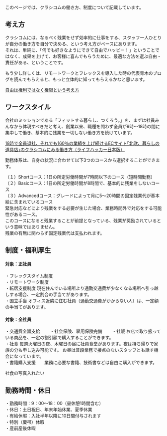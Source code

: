 
このページでは、クラシコムの働き方、制度について記載しています。


## 考え方

クラシコムには、なるべく残業をせず効率的に仕事をする、スタッフ一人ひとりが自分の働き方を自分で決める、という考え方がベースにあります。  
それは、単純に、「何でも好きなようにできて自由でハッピー！」ということではなく、成果を上げて、お客様に喜んでもらうために、最適な方法を選ぶ自由・責任がある、ということです。  

もう少し詳しくは、リモートワークとフレックスを導入した時の代表青木のブログを読んでもらえると、もっと立体的に知ってもらえるかなと思います。  

[自由は権利ではなく権限という考え方](https://note.mu/kohei_a/n/n679b6c0f610b)


## ワークスタイル
会社のミッションである「フィットする暮らし、つくろう。」を、まずは社員みんなから体現すべきだと考え、創業以来、職種を問わず全員が9時〜18時の間に集中して働き、基本的に残業を一切しない働き方を続けています。  

[18時で全員退社、それでも160％の業績を上げ続けるECサイト｢北欧、暮らしの道具店｣のクラシコムにみる働き方（ライフハッカー日本版）](https://www.lifehacker.jp/2015/04/150406kurashicom_interview.html)

勤務体系は、自身の状況に合わせて以下3つのコースから選択することができます。

（１）Shortコース：1日の所定労働時間が7時間以下のコース（短時間勤務）  
（２）Basicコース：1日の所定労働時間が8時間で、基本的に残業をしないコース  
（３）Advancedコース：グレードによって月に5〜20時間の固定残業代が基本給に含まれているコース  
緊急対応などにより残業をする必要が生じた場合、業務時間外で対応をする可能性があるコース。  
このコースになると残業することが前提となっている、残業が奨励されているという意味ではありません。  
残業の有無に関わらず固定残業代は支払われます。  

## 制度・福利厚生

#### 対象：正社員
・フレックスタイム制度  
・リモートワーク制度  
・転居支援制度    現在住んでいる場所より通勤交通費が少なくなる場所へ引っ越しする場合、一定割合の手当てがあります。  
・国立手当    オフィス近隣に住む社員（通勤交通費がかからない人）は、一定額の手当てがあります。  

#### 対象：全社員
・交通費全額支給　　
・社会保険、雇用保険完備　　
・社販    お店で取り扱っている商品を、一定の割引額で購入することができます。  
・社食    毎週火曜日の夜、木曜日の昼に社員食堂があります。夜は持ち帰りで家族の分も申し込み可能です。  お昼は普段業務で接点のないスタッフとも話す機会になっています。  
・書籍購入支援　　業務に必要な書籍、技術書などは自由に購入ができます。

社食の写真入れたい

## 勤務時間・休日
・勤務時間：9：00～18：00（昼休憩1時間含む）  
・休日：土日祝日、年末年始休業、夏季休業  
・有給休暇：入社半年以降に10日間付与されます  
・特別（慶弔）休暇  
・産前産後休暇  





